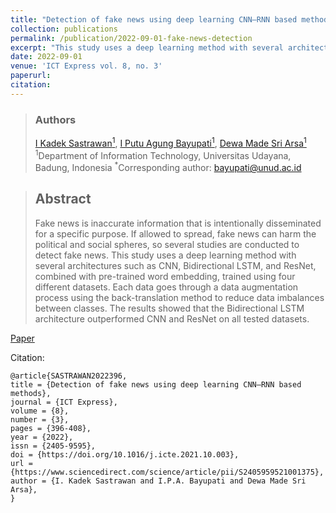 ```yaml
---
title: "Detection of fake news using deep learning CNN–RNN based methods"
collection: publications
permalink: /publication/2022-09-01-fake-news-detection
excerpt: "This study uses a deep learning method with several architectures such as CNN, Bidirectional LSTM, and ResNet, combined with pre-trained word embedding, trained using four different datasets."
date: 2022-09-01
venue: 'ICT Express vol. 8, no. 3'
paperurl: 
citation: 
---
```


> ### Authors
> [I Kadek Sastrawan<sup>1</sup>](), [I Putu Agung Bayupati<sup>1</sup>](https://udayananetworking.unud.ac.id/lecturer/credential/3160--i-putu-agung-bayupati), [Dewa Made Sri Arsa<sup>1</sup>](https://dewamsa.github.io)
> <sup>1</sup>Department of Information Technology, Universitas Udayana, Badung, Indonesia
> <sup>*</sup>Corresponding author: bayupati@unud.ac.id

> ## Abstract
> Fake news is inaccurate information that is intentionally disseminated for a specific purpose. If allowed to spread, fake news can harm the political and social spheres, so several studies are conducted to detect fake news. This study uses a deep learning method with several architectures such as CNN, Bidirectional LSTM, and ResNet, combined with pre-trained word embedding, trained using four different datasets. Each data goes through a data augmentation process using the back-translation method to reduce data imbalances between classes. The results showed that the Bidirectional LSTM architecture outperformed CNN and ResNet on all tested datasets.

[Paper](https://www.sciencedirect.com/science/article/pii/S2405959521001375)

Citation:
```
@article{SASTRAWAN2022396,
title = {Detection of fake news using deep learning CNN–RNN based methods},
journal = {ICT Express},
volume = {8},
number = {3},
pages = {396-408},
year = {2022},
issn = {2405-9595},
doi = {https://doi.org/10.1016/j.icte.2021.10.003},
url = {https://www.sciencedirect.com/science/article/pii/S2405959521001375},
author = {I. Kadek Sastrawan and I.P.A. Bayupati and Dewa Made Sri Arsa},
}
```
